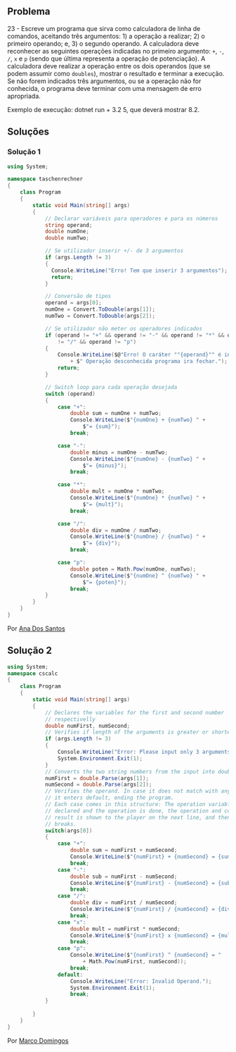 ## Problema

23 - Escreve um programa que sirva como calculadora de linha de comandos,
aceitando três argumentos: 1) a operação a realizar; 2) o primeiro operando; e,
3) o segundo operando. A calculadora deve reconhecer as seguintes operações
indicadas no primeiro argumento: `+`, `-`, `/`, `x` e `p` (sendo que última
representa a operação de potenciação). A calculadora deve realizar a operação
entre os dois operandos (que se podem assumir como `doubles`), mostrar o
resultado e terminar a execução. Se não forem indicados três argumentos, ou se
a operação não for conhecida, o programa deve terminar com uma mensagem de erro
apropriada.

Exemplo de execução: dotnet run + 3.2 5, que deverá mostrar 8.2.

## Soluções

### Solução 1

```cs
using System;

namespace taschenrechner
{
    class Program
    {
        static void Main(string[] args)
        {
            // Declarar variáveis para operadores e para os números
            string operand;
            double numOne;
            double numTwo;

            // Se utilizador inserir +/- de 3 argumentos
            if (args.Length != 3)
            {
              Console.WriteLine("Erro! Tem que inserir 3 argumentos");
              return;
            }

            // Conversão de tipos
            operand = args[0];
            numOne = Convert.ToDouble(args[1]);
            numTwo = Convert.ToDouble(args[2]);

            // Se utilizador não meter os operadores indicados
            if (operand != "+" && operand != "-" && operand != "*" && operand
                != "/" && operand != "p")  
            {
                Console.WriteLine($@"Erro! O caráter ""{operand}"" é inválido!"
                    + $" Operação desconhecida programa ira fechar.");
                return;
            }

            // Switch loop para cada operação desejada
            switch (operand)
            {
                case "+":
                    double sum = numOne + numTwo;
                    Console.WriteLine($"{numOne} + {numTwo} " +
                        $"= {sum}");
                    break;

                case "-":
                    double minus = numOne - numTwo;
                    Console.WriteLine($"{numOne} - {numTwo} " +
                        $"= {minus}");
                    break;

                case "*":
                    double mult = numOne * numTwo;
                    Console.WriteLine($"{numOne} * {numTwo} " +
                        $"= {mult}");
                    break;

                case "/":
                    double div = numOne / numTwo;
                    Console.WriteLine($"{numOne} / {numTwo} " +
                        $"= {div}");
                    break;

                case "p":
                    double poten = Math.Pow(numOne, numTwo);
                    Console.WriteLine($"{numOne} ^ {numTwo} " +
                        $"= {poten}");
                    break;
            }
        }
    }
}
```

Por [Ana Dos Santos](https://github.com/AnSantos99)


## Solução 2

```cs
using System;
namespace cscalc
{
    class Program
    {
        static void Main(string[] args)
        {
            // Declares the variables for the first and second number 
            // respectivelly
            double numFirst, numSecond;
            // Verifies if length of the arguments is greater or shorter than 3
            if (args.Length != 3)
            {
                Console.WriteLine("Error: Please input only 3 arguments.");
                System.Environment.Exit(1);
            }
            // Converts the two string numbers from the input into doubles
            numFirst = double.Parse(args[1]);
            numSecond = double.Parse(args[2]);
            // Verifies the operand. In case it does not match with any of them,
            // it enters default, ending the program.
            // Each case comes in this structure: The operation variable is 
            // declared and the operation is done, the operation and consequent
            // result is shown to the player on the next line, and then it 
            // breaks.
            switch(args[0])
            {
                case "+":
                    double sum = numFirst + numSecond;
                    Console.WriteLine($"{numFirst} + {numSecond} = {sum}");
                    break;
                case "-":
                    double sub = numFirst - numSecond;
                    Console.WriteLine($"{numFirst} - {numSecond} = {sub}");
                    break;
                case "/":
                    double div = numFirst / numSecond;
                    Console.WriteLine($"{numFirst} / {numSecond} = {div}");
                    break;
                case "x":
                    double mult = numFirst * numSecond;
                    Console.WriteLine($"{numFirst} x {numSecond} = {mult}");
                    break;
                case "p":
                    Console.WriteLine($"{numFirst} ^ {numSecond} = " 
                        + Math.Pow(numFirst, numSecond));
                    break;
                default:
                    Console.WriteLine("Error: Invalid Operand.");
                    System.Environment.Exit(1);
                    break;
            }
            
        }
    }
}
```

Por [Marco Domingos](https://github.com/condmaker)